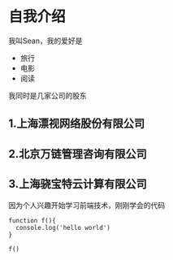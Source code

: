 # 自我介绍

我叫Sean，我的爱好是

* 旅行
* 电影
* 阅读

我同时是几家公司的股东

## 1.上海漂视网络股份有限公司
## 2.北京万链管理咨询有限公司
## 3.上海骁宝特云计算有限公司
    
因为个人兴趣开始学习前端技术，刚刚学会的代码

```
function f(){
  console.log('hello world')
}

f()
```
